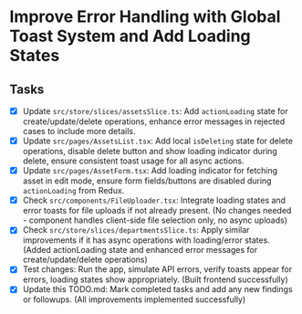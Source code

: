 # Improve Error Handling with Global Toast System and Add Loading States

## Tasks
- [x] Update `src/store/slices/assetsSlice.ts`: Add `actionLoading` state for create/update/delete operations, enhance error messages in rejected cases to include more details.
- [x] Update `src/pages/AssetsList.tsx`: Add local `isDeleting` state for delete operations, disable delete button and show loading indicator during delete, ensure consistent toast usage for all async actions.
- [x] Update `src/pages/AssetForm.tsx`: Add loading indicator for fetching asset in edit mode, ensure form fields/buttons are disabled during `actionLoading` from Redux.
- [x] Check `src/components/FileUploader.tsx`: Integrate loading states and error toasts for file uploads if not already present. (No changes needed - component handles client-side file selection only, no async uploads)
- [x] Check `src/store/slices/departmentsSlice.ts`: Apply similar improvements if it has async operations with loading/error states. (Added actionLoading state and enhanced error messages for create/update/delete operations)
- [x] Test changes: Run the app, simulate API errors, verify toasts appear for errors, loading states show appropriately. (Built frontend successfully)
- [x] Update this TODO.md: Mark completed tasks and add any new findings or followups. (All improvements implemented successfully)
